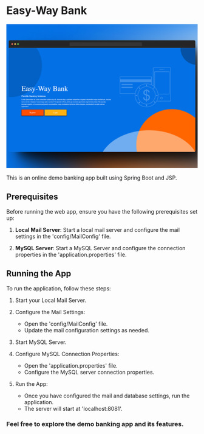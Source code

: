 # Easy-Way Bank

![Demo Banking App](https://github.com/PsionicGeek/DemoBankingApp/blob/master/src/main/resources/static/images/68shots_so.png)

This is an online demo banking app built using Spring Boot and JSP.

## Prerequisites

Before running the web app, ensure you have the following prerequisites set up:

1. **Local Mail Server**: Start a local mail server and configure the mail settings in the 'config/MailConfig' file.

2. **MySQL Server**: Start a MySQL Server and configure the connection properties in the 'application.properties' file.

## Running the App

To run the application, follow these steps:

1. Start your Local Mail Server.

2. Configure the Mail Settings:
   - Open the 'config/MailConfig' file.
   - Update the mail configuration settings as needed.

3. Start MySQL Server.

4. Configure MySQL Connection Properties:
   - Open the 'application.properties' file.
   - Configure the MySQL server connection properties.

5. Run the App:
   - Once you have configured the mail and database settings, run the application.
   - The server will start at 'localhost:8081'.

### Feel free to explore the demo banking app and its features.


